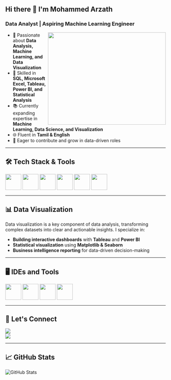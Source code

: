 ## Hi there 👋 I'm Mohammed Arzath

### Data Analyst | Aspiring Machine Learning Engineer

<img align="right" width="370" height="290" src="https://media2.giphy.com/media/M9kgjEsLG6LMbYC9dl/200.gif?cid=790b7611gj2mvrri5gvk39qt05qlio6p5qs8i4i5bhyqt58u&rid=200.gif&ct=g">

- 🔬 Passionate about **Data Analysis, Machine Learning, and Data Visualization**  
- 🔄 Skilled in **SQL, Microsoft Excel, Tableau, Power BI, and Statistical Analysis**  
- 📚 Currently expanding expertise in **Machine Learning, Data Science, and Visualization**  
- 🌐 Fluent in **Tamil & English**  
- 🌟 Eager to contribute and grow in data-driven roles  

---

## 🛠 Tech Stack & Tools

<img height="50" width="50" src="https://img.icons8.com/color/48/000000/python.png" /> <img height="50" width="50" src="https://img.icons8.com/color/48/000000/sql.png" /> <img height="50" width="50" src="https://img.icons8.com/color/48/000000/power-bi.png" /> <img height="50" width="50" src="https://img.icons8.com/color/48/000000/tableau-software.png" /> <img height="50" width="50" src="https://img.icons8.com/color/48/000000/pandas.png" /> <img height="50" width="50" src="https://img.icons8.com/color/48/000000/numpy.png" /> 

---

## 📊 Data Visualization

Data visualization is a key component of data analysis, transforming complex datasets into clear and actionable insights. I specialize in:

- **Building interactive dashboards** with **Tableau** and **Power BI**  
- **Statistical visualization** using **Matplotlib & Seaborn**  
- **Business intelligence reporting** for data-driven decision-making  

---

## 🖥️ IDEs and Tools

 <img height="50" width="50" src="https://img.icons8.com/color/48/000000/visual-studio-code-2019.png"/> <img height="50" width="50" src="https://img.icons8.com/color/48/000000/pycharm.png"/> <img height="50" width="50" src="https://img.icons8.com/color/48/000000/git.png"/> <img height="50" width="50" src="https://img.icons8.com/dusk/64/000000/anaconda.png"/>

---

## 🔗 Let's Connect

[<img src="https://img.shields.io/badge/LinkedIn-0077B5?style=for-the-badge&logo=linkedin&logoColor=white" />](https://www.linkedin.com/in/mohammed-arzath/)  
[<img src="https://img.shields.io/badge/GitHub-181717?style=for-the-badge&logo=github&logoColor=white" />](https://github.com/MohammedArzath)

---

## 📈 GitHub Stats

![GitHub Stats](https://github-readme-stats.vercel.app/api?username=mohammed-arzath&theme=dark&show_icons=true)
